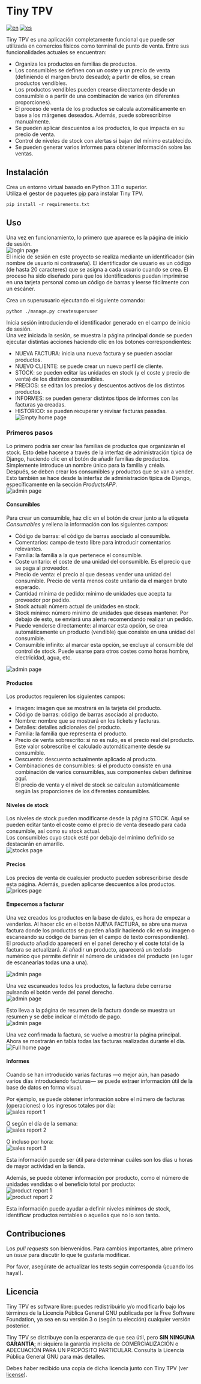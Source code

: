 <!-- This file is part of Tiny TPV.

Tiny TPV is free software: you can redistribute it and/or modify it under the terms of the GNU General Public License as published by the Free Software Foundation, either version 3 of the License, or (at your option) any later version.

Tiny TPV is distributed in the hope that it will be useful, but WITHOUT ANY WARRANTY; without even the implied warranty of MERCHANTABILITY or FITNESS FOR A PARTICULAR PURPOSE. See the GNU General Public License for more details.

You should have received a copy of the GNU General Public License along with Tiny TPV. If not, see <https://www.gnu.org/licenses/>. -->


# Tiny TPV
[![en](https://img.shields.io/badge/lang-en-red.svg)](README.md)
[![es](https://img.shields.io/badge/lang-es-yellow.svg)](README.es.md)

Tiny TPV es una aplicación completamente funcional que puede ser utilizada en comercios físicos como terminal de punto de venta.
Entre sus funcionalidades actuales se encuentran:

- Organiza los productos en familias de productos.
- Los consumibles se definen con un coste y un precio de venta (definiendo el margen bruto deseado); a partir de ellos, se crean productos vendibles.
- Los productos vendibles pueden crearse directamente desde un consumible o a partir de una combinación de varios (en diferentes proporciones).
- El proceso de venta de los productos se calcula automáticamente en base a los márgenes deseados. Además, puede sobrescribirse manualmente.
- Se pueden aplicar descuentos a los productos, lo que impacta en su precio de venta.
- Control de niveles de stock con alertas si bajan del mínimo establecido.
- Se pueden generar varios informes para obtener información sobre las ventas.

## Instalación

Crea un entorno virtual basado en Python 3.11 o superior.  
Utiliza el gestor de paquetes [pip](https://pip.pypa.io/en/stable/) para instalar Tiny TPV.

```
pip install -r requirements.txt
```

## Uso

Una vez en funcionamiento, lo primero que aparece es la página de inicio de sesión.  
![login page](/assets/images/login.png)  
El inicio de sesión en este proyecto se realiza mediante un identificador (sin nombre de usuario ni contraseña). El identificador de usuario es un código (de hasta 20 caracteres) que se asigna a cada usuario cuando se crea. El proceso ha sido diseñado para que los identificadores puedan imprimirse en una tarjeta personal como un código de barras y leerse fácilmente con un escáner. 

Crea un superusuario ejecutando el siguiente comando:

```
python ./manage.py createsuperuser
```

Inicia sesión introduciendo el identificador generado en el campo de inicio de sesión.  
Una vez iniciada la sesión, se muestra la página principal donde se pueden ejecutar distintas acciones haciendo clic en los botones correspondientes:

- NUEVA FACTURA: inicia una nueva factura y se pueden asociar productos.
- NUEVO CLIENTE: se puede crear un nuevo perfil de cliente.
- STOCK: se pueden editar las unidades en stock (y el coste y precio de venta) de los distintos consumibles.
- PRECIOS: se editan los precios y descuentos activos de los distintos productos.
- INFORMES: se pueden generar distintos tipos de informes con las facturas ya creadas.
- HISTÓRICO: se pueden recuperar y revisar facturas pasadas.  
![Empty home page](/assets/images/home_0.png)

### Primeros pasos

Lo primero podría ser crear las familias de productos que organizarán el stock. Esto debe hacerse a través de la interfaz de administración típica de Django, haciendo clic en el botón de añadir familias de productos. Simplemente introduce un nombre único para la familia y créala.  
Después, se deben crear los consumibles y productos que se van a vender. Esto también se hace desde la interfaz de administración típica de Django, específicamente en la sección *ProductsAPP*.  
![admin page](/assets/images/admin_0.png)

#### Consumibles

Para crear un consumible, haz clic en el botón de crear junto a la etiqueta *Consumables* y rellena la información con los siguientes campos:

- Código de barras: el código de barras asociado al consumible.
- Comentarios: campo de texto libre para introducir comentarios relevantes.
- Familia: la familia a la que pertenece el consumible.
- Coste unitario: el coste de una unidad del consumible. Es el precio que se paga al proveedor.
- Precio de venta: el precio al que deseas vender una unidad del consumible. Precio de venta menos coste unitario da el margen bruto esperado.
- Cantidad mínima de pedido: mínimo de unidades que acepta tu proveedor por pedido.
- Stock actual: número actual de unidades en stock.
- Stock mínimo: número mínimo de unidades que deseas mantener. Por debajo de esto, se enviará una alerta recomendando realizar un pedido.
- Puede venderse directamente: al marcar esta opción, se crea automáticamente un producto (vendible) que consiste en una unidad del consumible.
- Consumible infinito: al marcar esta opción, se excluye al consumible del control de stock. Puede usarse para otros costes como horas hombre, electricidad, agua, etc.

![admin page](/assets/images/consumable_0.png)

#### Productos

Los productos requieren los siguientes campos:

- Imagen: imagen que se mostrará en la tarjeta del producto.
- Código de barras: código de barras asociado al producto.
- Nombre: nombre que se mostrará en los tickets y facturas.
- Detalles: detalles adicionales del producto.
- Familia: la familia que representa el producto.
- Precio de venta sobrescrito: si no es nulo, es el precio real del producto. Este valor sobrescribe el calculado automáticamente desde su consumible.
- Descuento: descuento actualmente aplicado al producto.
- Combinaciones de consumibles: si el producto consiste en una combinación de varios consumibles, sus componentes deben definirse aquí.  
  El precio de venta y el nivel de stock se calculan automáticamente según las proporciones de los diferentes consumibles.

#### Niveles de stock

Los niveles de stock pueden modificarse desde la página STOCK. Aquí se pueden editar tanto el coste como el precio de venta deseado para cada consumible, así como su stock actual.  
Los consumibles cuyo stock esté por debajo del mínimo definido se destacarán en amarillo.  
![stocks page](/assets/images/stock_0.png)

#### Precios

Los precios de venta de cualquier producto pueden sobrescribirse desde esta página. Además, pueden aplicarse descuentos a los productos.  
![prices page](/assets/images/prices_0.png)

#### Empecemos a facturar

Una vez creados los productos en la base de datos, es hora de empezar a venderlos. Al hacer clic en el botón NUEVA FACTURA, se abre una nueva factura donde los productos se pueden añadir haciendo clic en su imagen o escaneando su código de barras (en el campo de texto correspondiente).  
El producto añadido aparecerá en el panel derecho y el coste total de la factura se actualizará. Al añadir un producto, aparecerá un teclado numérico que permite definir el número de unidades del producto (en lugar de escanearlas todas una a una).  

![admin page](/assets/images/bill_1.png)

Una vez escaneados todos los productos, la factura debe cerrarse pulsando el botón verde del panel derecho.  
![admin page](/assets/images/bill_2.png)

Esto lleva a la página de resumen de la factura donde se muestra un resumen y se debe indicar el método de pago.  
![admin page](/assets/images/bill_resume_0.png)

Una vez confirmada la factura, se vuelve a mostrar la página principal. Ahora se mostrarán en tabla todas las facturas realizadas durante el día.  
![Full home page](/assets/images/home_1.png)

#### Informes

Cuando se han introducido varias facturas —o mejor aún, han pasado varios días introduciendo facturas— se puede extraer información útil de la base de datos en forma visual.

Por ejemplo, se puede obtener información sobre el número de facturas (operaciones) o los ingresos totales por día:  
![sales report 1](/assets/images/per_day.png)

O según el día de la semana:  
![sales report 2](/assets/images/per_weekday.png)

O incluso por hora:  
![sales report 3](/assets/images/per_hour.png)

Esta información puede ser útil para determinar cuáles son los días u horas de mayor actividad en la tienda.

Además, se puede obtener información por producto, como el número de unidades vendidas o el beneficio total por producto:  
![product report 1](/assets/images/per_product_units_sold.png)  
![product report 2](/assets/images/per_product_revenue.png)

Esta información puede ayudar a definir niveles mínimos de stock, identificar productos rentables o aquellos que no lo son tanto.

## Contribuciones

Los *pull requests* son bienvenidos. Para cambios importantes, abre primero un *issue* para discutir lo que te gustaría modificar.

Por favor, asegúrate de actualizar los tests según corresponda (¡cuando los haya!).

## Licencia

Tiny TPV es software libre: puedes redistribuirlo y/o modificarlo bajo los términos de la Licencia Pública General GNU publicada por la Free Software Foundation, ya sea en su versión 3 o (según tu elección) cualquier versión posterior.

Tiny TPV se distribuye con la esperanza de que sea útil, pero **SIN NINGUNA GARANTÍA**; ni siquiera la garantía implícita de COMERCIALIZACIÓN o ADECUACIÓN PARA UN PROPÓSITO PARTICULAR. Consulta la Licencia Pública General GNU para más detalles.

Debes haber recibido una copia de dicha licencia junto con Tiny TPV (ver [license](gpl-3.txt)).